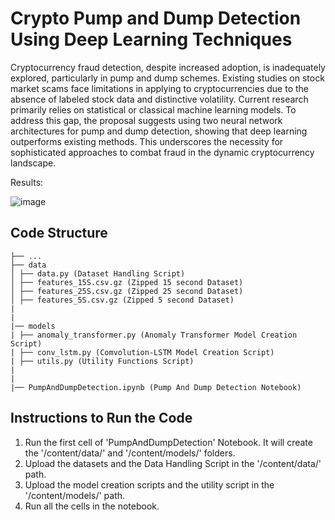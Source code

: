 # Crypto Pump and Dump Detection Using Deep Learning Techniques
Cryptocurrency fraud detection, despite increased adoption, is inadequately explored,
particularly in pump and dump schemes. Existing studies on stock market
scams face limitations in applying to cryptocurrencies due to the absence of labeled
stock data and distinctive volatility. Current research primarily relies on statistical
or classical machine learning models. To address this gap, the proposal suggests
using two neural network architectures for pump and dump detection, showing
that deep learning outperforms existing methods. This underscores the necessity
for sophisticated approaches to combat fraud in the dynamic cryptocurrency
landscape.

Results:

![image](https://github.com/user-attachments/assets/a29a7f3b-5f63-49a0-9fd4-573ea72e3ad6)


## Code Structure
```
├── ...
├── data
│ ├── data.py (Dataset Handling Script)
│ ├── features_15S.csv.gz (Zipped 15 second Dataset)
│ ├── features_25S.csv.gz (Zipped 25 second Dataset)
│ ├── features_5S.csv.gz (Zipped 5 second Dataset)
|
|
|── models
| ├── anomaly_transformer.py (Anomaly Transformer Model Creation Script)
| ├── conv_lstm.py (Comvolution-LSTM Model Creation Script)
| ├── utils.py (Utility Functions Script)
|
|
|── PumpAndDumpDetection.ipynb (Pump And Dump Detection Notebook)
```

## Instructions to Run the Code
1) Run the first cell of 'PumpAndDumpDetection' Notebook. It will create the '/content/data/' and '/content/models/' folders.
2) Upload the datasets and the Data Handling Script in the '/content/data/' path.
3) Upload the model creation scripts and the utility script in the '/content/models/' path.
4) Run all the cells in the notebook.

